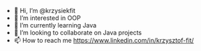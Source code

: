 - 👋 Hi, I’m @krzysiekfit
- 👀 I’m interested in OOP
- 🌱 I’m currently learning Java
- 💞️ I’m looking to collaborate on Java projects
- 📫 How to reach me https://www.linkedin.com/in/krzysztof-fit/
